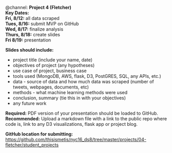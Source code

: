 @channel: **Project 4 (Fletcher)**  
**Key Dates:**  
**Fri, 8/12:**  all data scraped  
**Tues, 8/16:**  submit MVP on GitHub  
**Wed, 8/17:**  finalize analysis  
**Thurs, 8/18:**  create slides  
**Fri 8/19:**  presentation  

**Slides should include:**  
* project title (include your name, date)
* objectives of project (any hypotheses)
* use case of project, business case
* tools used (MongoDB, AWS, flask, D3, PostGRES, SQL, any APIs, etc.)
* data - source of data and how much data was scraped (number of tweets, webpages, documents, etc)
* methods - what machine learning methods were used
* conclusion, summary (tie this in with your objectives)
* any future work

**Required:**  PDF version of your presentation should be loaded to GitHub.  
**Recommended:**  Upload a markdown file with a link to the public repo where code is, link to any D3 visualizations, flask app or project blog.   

**GitHub location for submitting:**
https://github.com/thisismetis/nyc16_ds8/tree/master/projects/04-fletcher/student_projects
